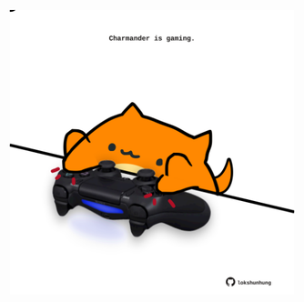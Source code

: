 <!-- built at 11/06/2023, 11:01:06 UTC -->
<p align="center">
  <img width="500" height="500" src="./ReadmeImage.svg">
</p>
